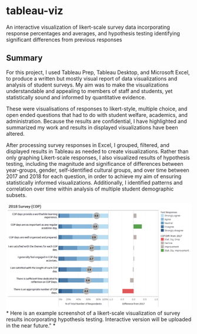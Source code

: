 # tableau-viz
 An interactive visualization of likert-scale survey data incorporating response percentages and averages, and hypothesis testing identifying significant differences from previous responses

## Summary
For this project, I used Tableau Prep, Tableau Desktop, and Microsoft Excel, to produce a written but mostly visual report of data visualizations and analysis of student surveys. My aim was to make the visualizations understandable and appealing to members of staff and students, yet statistically sound and informed by quantitative evidence. 

These were visualisations of responses to likert-style, multiple choice, and open ended questions that had to do with student welfare, academics, and administration. Because the results are confidential, I have highlighted and summarized my work and results in displayed visualizations have been altered.

After processing survey responses in Excel, I grouped, filtered, and displayed results in Tableau as needed to create visualizations. Rather than only graphing Likert-scale responses, I also visualized results of hypothesis testing, including the magnitude and significance of differences  between year-groups, gender, self-identified cultural groups, and over time between 2017 and 2018 for each question, in order to achieve my aim of ensuring statistically informed visualizations. Additionally, I identified patterns and correlation over time within analysis of multiple student demographic subsets.

<img align="center" img src="cop-viz.PNG" />
* Here is an example screenshot of a likert-scale visualization of survey results incorporating hypothesis testing. Interactive version will be uploaded in the near future." *
